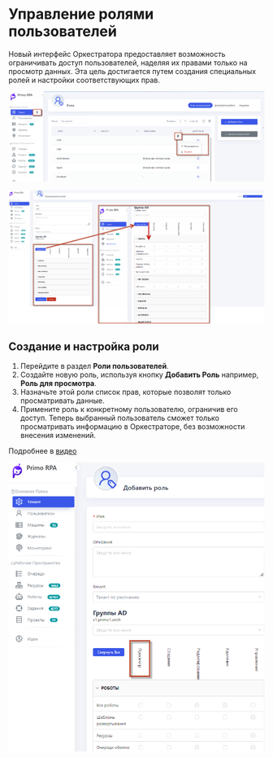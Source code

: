 # Управление ролями пользователей

Новый интерфейс Оркестратора предоставляет возможность ограничивать доступ пользователей, наделяя их правами только на просмотр данных. Эта цель достигается путем создания специальных ролей и настройки соответствующих прав.

![](../.gitbook/assets1/Nast-tenant.png)


![](../.gitbook/assets1/svernut_vse.png)


## Создание и настройка роли

1. Перейдите в раздел **Роли пользователей**.
2. Создайте новую роль, используя кнопку **Добавить Роль** например, **Роль для просмотра**.
3. Назначьте этой роли список прав, которые позволят только просматривать данные.
4. Примените роль к конкретному пользователю, ограничив его доступ. Теперь выбранный пользователь сможет только просматривать информацию в Оркестраторе, без возможности внесения изменений.
   
Подробнее в [видео](https://www.youtube.com/watch?v=SlxgjXDrvsM&t=174s)


![](../.gitbook/assets1/Role.png)




